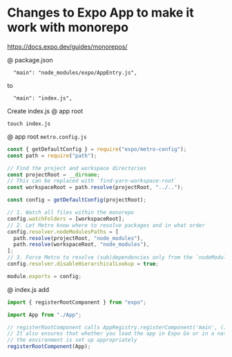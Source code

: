 # Changes to Expo App to make it work with monorepo



https://docs.expo.dev/guides/monorepos/





@ package.json

```shell
  "main": "node_modules/expo/AppEntry.js",
```

to 

```shell
  "main": "index.js",
```



Create index.js @ app root

```shell
touch index.js
```



@ app root `metro.config.js`

```js
const { getDefaultConfig } = require("expo/metro-config");
const path = require("path");

// Find the project and workspace directories
const projectRoot = __dirname;
// This can be replaced with `find-yarn-workspace-root`
const workspaceRoot = path.resolve(projectRoot, "../..");

const config = getDefaultConfig(projectRoot);

// 1. Watch all files within the monorepo
config.watchFolders = [workspaceRoot];
// 2. Let Metro know where to resolve packages and in what order
config.resolver.nodeModulesPaths = [
  path.resolve(projectRoot, "node_modules"),
  path.resolve(workspaceRoot, "node_modules"),
];
// 3. Force Metro to resolve (sub)dependencies only from the `nodeModulesPaths`
config.resolver.disableHierarchicalLookup = true;

module.exports = config;
```









@ index.js add 

```js
import { registerRootComponent } from "expo";

import App from "./App";

// registerRootComponent calls AppRegistry.registerComponent('main', () => App);
// It also ensures that whether you load the app in Expo Go or in a native build,
// the environment is set up appropriately
registerRootComponent(App);

```

